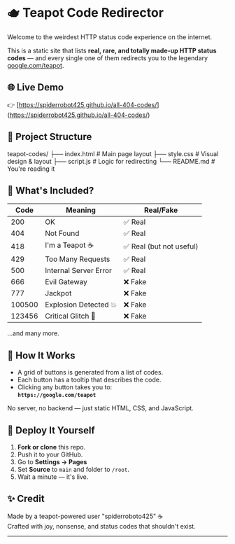 # 🫖 Teapot Code Redirector

Welcome to the weirdest HTTP status code experience on the internet.

This is a static site that lists **real, rare, and totally made-up HTTP status codes** — and every single one of them redirects you to the legendary [google.com/teapot](https://google.com/teapot).

## 🌐 Live Demo

👉 [https://spiderrobot425.github.io/all-404-codes/]
(https://spiderrobot425.github.io/all-404-codes/)  


## 📁 Project Structure

teapot-codes/
├── index.html # Main page layout
├── style.css # Visual design & layout
├── script.js # Logic for redirecting
└── README.md # You're reading it

## 🧠 What's Included?

| Code     | Meaning                                | Real/Fake |
|----------|----------------------------------------|-----------|
| 200      | OK                                      | ✅ Real |
| 404      | Not Found                               | ✅ Real |
| 418      | I'm a Teapot ☕                          | ✅ Real (but not useful) |
| 429      | Too Many Requests                       | ✅ Real |
| 500      | Internal Server Error                   | ✅ Real |
| 666      | Evil Gateway                            | ❌ Fake |
| 777      | Jackpot                                 | ❌ Fake |
| 100500   | Explosion Detected 💥                    | ❌ Fake |
| 123456   | Critical Glitch 👾                      | ❌ Fake |

...and many more.

## 🧪 How It Works

- A grid of buttons is generated from a list of codes.
- Each button has a tooltip that describes the code.
- Clicking any button takes you to:  
  **`https://google.com/teapot`**

No server, no backend — just static HTML, CSS, and JavaScript.

## 🚀 Deploy It Yourself

1. **Fork or clone** this repo.
2. Push it to your GitHub.
3. Go to **Settings → Pages**
4. Set **Source** to `main` and folder to `/root`.
5. Wait a minute — it's live.

## ✨ Credit

Made by a teapot-powered user "spiderroboto425" ☕  
Crafted with joy, nonsense, and status codes that shouldn't exist.

---